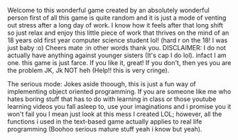Welcome to this wonderful game created by an absolutely wonderful person
first of all this game is quite random and it is just a mode of venting out stress
after a long day of work.
I know how it feels after that long shift so just relax and
enjoy this little piece of work that thrives on the mind of an 
18 years old first year computer science student lol! (hard r on the 18! I was just baby :o)
Cheers mate :in other words thank you.
DISCLAIMER: I do not actually have anything against
younger sisters (It's cap I do lol). infact I am one. this game is just farce.
If you like it, great! If you don't, then yes you are the problem
JK, Jk NOT heh (Help!! this is very cringe).

The serious mode: Jokes aside thoough, this is just a fun way of implementing object oriented programming. If you are someone
like me who hates boring stuff that has to do with learning in class or those youtube learning videos you fall asleep to,
use your imaginations and i promise you it won't fail you I mean just look at this mess I created LOL; 
however, all the functions i used in the text-based game actually applies to
real life programming (Boohoo serious mature stuff yeah i know but yeah). 
